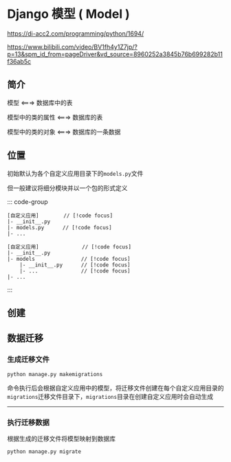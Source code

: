 # Django 模型 ( Model )

https://di-acc2.com/programming/python/1694/

https://www.bilibili.com/video/BV1fh4y1Z7jp/?p=13&spm_id_from=pageDriver&vd_source=8960252a3845b76b699282b11f36ab5c

## 简介

模型 <===> 数据库中的表

模型中的类的属性 <===> 数据库的表

模型中的类的对象 <===> 数据库的一条数据

## 位置

初始默认为各个自定义应用目录下的`models.py`文件

但一般建议将细分模块并以一个包的形式定义

::: code-group

```shell [默认位置]
[自定义应用]        // [!code focus]
|- __init__.py
|- models.py      // [!code focus]
|- ...
```

```shell [推荐位置]
[自定义应用]              // [!code focus]
|- __init__.py
|- models               // [!code focus]
    |- __init__.py      // [!code focus]
    |- ...              // [!code focus]
|- ...
```

:::

## 创建

## 数据迁移

### 生成迁移文件

```shell
python manage.py makemigrations
```

命令执行后会根据自定义应用中的模型，将迁移文件创建在每个自定义应用目录的`migrations`迁移文件目录下，`migrations`目录在创建自定义应用时会自动生成

---

### 执行迁移数据

根据生成的迁移文件将模型映射到数据库

```shell
python manage.py migrate
```

